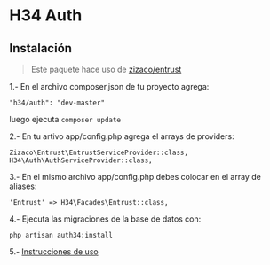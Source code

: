 # H34 Auth

## Instalación

> Este paquete hace uso de [zizaco/entrust](https://github.com/Zizaco/entrust)

1.- En el archivo composer.json de tu proyecto agrega:

```
"h34/auth": "dev-master"
```

luego ejecuta `composer update`

2.- En tu artivo app/config.php agrega el arrays de providers:

```
Zizaco\Entrust\EntrustServiceProvider::class,
H34\Auth\AuthServiceProvider::class,
```

3.- En el mismo archivo app/config.php debes colocar en el array de aliases:

```
'Entrust' => H34\Facades\Entrust::class,
```

4.- Ejecuta las migraciones de la base de datos con:

```
php artisan auth34:install
```

5.- [Instrucciones de uso](https://github.com/Zizaco/entrust#usage)
